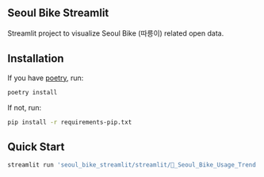 ## Seoul Bike Streamlit

Streamlit project to visualize Seoul Bike (따릉이) related open data.

## Installation
If you have [poetry](https://python-poetry.org/), run:
```bash
poetry install
```

If not, run:
```bash
pip install -r requirements-pip.txt
```

## Quick Start
```bash
streamlit run 'seoul_bike_streamlit/streamlit/🚴_Seoul_Bike_Usage_Trend.py'
```
